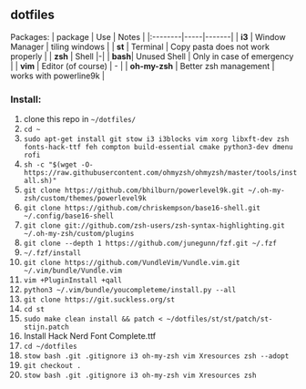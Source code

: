 ## dotfiles
Packages:
| package | Use | Notes |
|:--------|-----|-------|
| **i3**  | Window Manager | tiling windows |
| **st**  | Terminal | Copy pasta does not work properly |
| **zsh** | Shell |-|
| **bash**| Unused Shell | Only in case of emergency |
| **vim** | Editor (of course) | - |
| **oh-my-zsh** | Better zsh management | works with powerline9k |

### Install:
1.  clone this repo in `~/dotfiles/`
2.  `cd ~`
3.  `sudo apt-get install git stow i3 i3blocks vim xorg libxft-dev zsh fonts-hack-ttf feh compton build-essential cmake python3-dev dmenu rofi`
4.  `sh -c "$(wget -O- https://raw.githubusercontent.com/ohmyzsh/ohmyzsh/master/tools/install.sh)"`
5.  `git clone https://github.com/bhilburn/powerlevel9k.git ~/.oh-my-zsh/custom/themes/powerlevel9k`
6.  `git clone https://github.com/chriskempson/base16-shell.git ~/.config/base16-shell`
7.  `git clone git://github.com/zsh-users/zsh-syntax-highlighting.git ~/.oh-my-zsh/custom/plugins`
8.  `git clone --depth 1 https://github.com/junegunn/fzf.git ~/.fzf`
9.  `~/.fzf/install`
10. `git clone https://github.com/VundleVim/Vundle.vim.git ~/.vim/bundle/Vundle.vim`
11. `vim +PluginInstall +qall`
12. `python3 ~/.vim/bundle/youcompleteme/install.py --all`
13. `git clone https://git.suckless.org/st`
14. `cd st`
15. `sudo make clean install && patch < ~/dotfiles/st/st/patch/st-stijn.patch`
16. Install Hack Nerd Font Complete.ttf
17. `cd ~/dotfiles`
18. `stow bash .git .gitignore i3 oh-my-zsh vim Xresources zsh --adopt`
19. `git checkout .`
20. `stow bash .git .gitignore i3 oh-my-zsh vim Xresources zsh`
